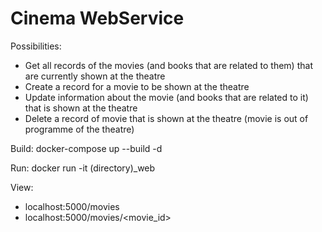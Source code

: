 # Cinema WebService

Possibilities:
- Get all records of the movies (and books that are related to them) that are currently shown at the theatre
- Create a record for a movie to be shown at the theatre
- Update information about the movie (and books that are related to it) that is shown at the theatre
- Delete a record of movie that is shown at the theatre (movie is out of programme of the theatre)

Build: docker-compose up --build -d

Run:   docker run -it (directory)_web 

View:  
* localhost:5000/movies
* localhost:5000/movies/<movie_id>
